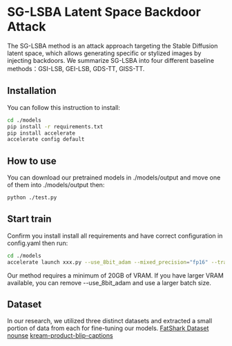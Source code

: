 # SG-LSBA Latent Space Backdoor Attack

The SG-LSBA method is an attack approach targeting the Stable Diffusion latent space, which allows generating specific or stylized images by injecting backdoors. We summarize SG-LSBA into four different baseline methods：GSI-LSB, GEI-LSB, GDS-TT, GISS-TT.

## Installation
You can follow this instruction to install:

```bash
cd ./models
pip install -r requirements.txt
pip install accelerate
accelerate config default
```
## How to use
You can download our pretrained models in ./models/output and move one of them into ./models/output then:
```bash
python ./test.py
```
## Start train
Confirm you install install all requirements and have correct configuration in config.yaml then run:
```bash
cd ./models
accelerate launch xxx.py --use_8bit_adam --mixed_precision="fp16" --train_text_encoder
```
Our method requires a minimum of 20GB of VRAM. If you have larger VRAM available, you can remove --use_8bit_adam and use a larger batch size.
## Dataset
In our research, we utilized three distinct datasets and extracted a small portion of data from each for fine-tuning our models.
[FatShark Dataset](https://github.com/paoche11/SD-LatentSpaceAttackFramework/tree/master/models/fatsharkdataset)
[nounse](https://huggingface.co/datasets/m1guelpf/nouns)
[kream-product-blip-captions](https://huggingface.co/datasets/hahminlew/kream-product-blip-captions)
